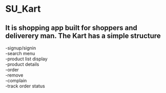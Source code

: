 # SU_Kart
<h2><b>It is shopping app built for shoppers and deliverery man. </b>
The Kart has a simple structure</h2
<p>
  -signup/signin<br>
  -search menu<br>
  -product list display<br>
  -product details<br>
    -order<br>
    -remove<br>
    -complain<br>
  -track order status<br>
</p>
